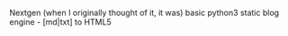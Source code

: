 Nextgen (when I originally thought of it, it was) basic python3 static blog engine - [md|txt] to HTML5
